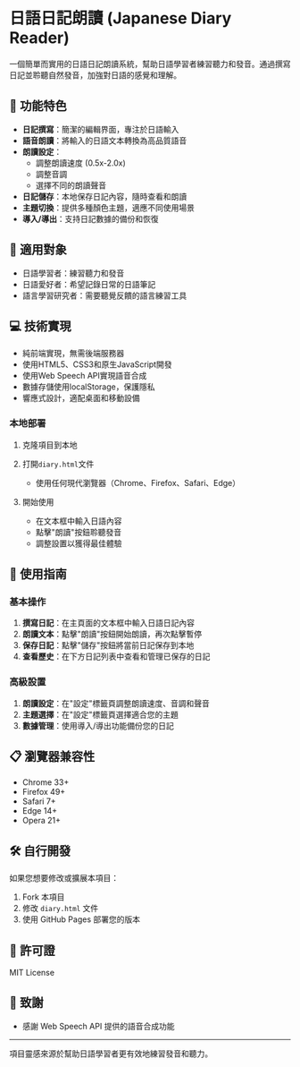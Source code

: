 # 日語日記朗讀 (Japanese Diary Reader)

一個簡單而實用的日語日記朗讀系統，幫助日語學習者練習聽力和發音。通過撰寫日記並聆聽自然發音，加強對日語的感覺和理解。

## 📝 功能特色

- **日記撰寫**：簡潔的編輯界面，專注於日語輸入
- **語音朗讀**：將輸入的日語文本轉換為高品質語音
- **朗讀設定**：
  - 調整朗讀速度 (0.5x-2.0x)
  - 調整音調
  - 選擇不同的朗讀聲音
- **日記儲存**：本地保存日記內容，隨時查看和朗讀
- **主題切換**：提供多種顏色主題，適應不同使用場景
- **導入/導出**：支持日記數據的備份和恢復

## 🎯 適用對象

- 日語學習者：練習聽力和發音
- 日語愛好者：希望記錄日常的日語筆記
- 語言學習研究者：需要聽覺反饋的語言練習工具

## 💻 技術實現

- 純前端實現，無需後端服務器
- 使用HTML5、CSS3和原生JavaScript開發
- 使用Web Speech API實現語音合成
- 數據存儲使用localStorage，保護隱私
- 響應式設計，適配桌面和移動設備



### 本地部署

1. 克隆項目到本地

2. 打開`diary.html`文件
   - 使用任何現代瀏覽器（Chrome、Firefox、Safari、Edge）

3. 開始使用
   - 在文本框中輸入日語內容
   - 點擊"朗讀"按鈕聆聽發音
   - 調整設置以獲得最佳體驗

## 📱 使用指南

### 基本操作

1. **撰寫日記**：在主頁面的文本框中輸入日語日記內容
2. **朗讀文本**：點擊"朗讀"按鈕開始朗讀，再次點擊暫停
3. **保存日記**：點擊"儲存"按鈕將當前日記保存到本地
4. **查看歷史**：在下方日記列表中查看和管理已保存的日記

### 高級設置

1. **朗讀設定**：在"設定"標籤頁調整朗讀速度、音調和聲音
2. **主題選擇**：在"設定"標籤頁選擇適合您的主題
3. **數據管理**：使用導入/導出功能備份您的日記

## 📋 瀏覽器兼容性

- Chrome 33+
- Firefox 49+
- Safari 7+
- Edge 14+
- Opera 21+

## 🛠️ 自行開發

如果您想要修改或擴展本項目：

1. Fork 本項目
2. 修改 `diary.html` 文件
3. 使用 GitHub Pages 部署您的版本

## 📄 許可證

MIT License

## 🙏 致謝

- 感謝 Web Speech API 提供的語音合成功能

---

項目靈感來源於幫助日語學習者更有效地練習發音和聽力。
